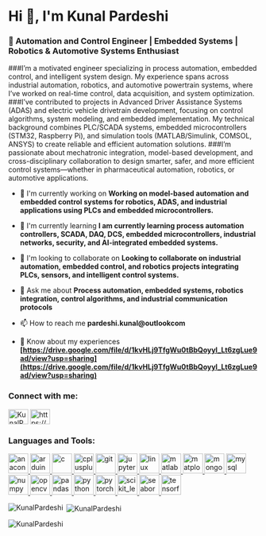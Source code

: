 # Hi 👋, I'm Kunal Pardeshi

### 🚀 Automation and Control Engineer | Embedded Systems | Robotics & Automotive Systems Enthusiast

###I’m a motivated engineer specializing in process automation, embedded control, and intelligent system design. My experience spans across industrial automation, robotics, and automotive powertrain systems, where I’ve worked on real-time control, data acquisition, and system optimization.
###I’ve contributed to projects in Advanced Driver Assistance Systems (ADAS) and electric vehicle drivetrain development, focusing on control algorithms, system modeling, and embedded implementation. My technical background combines PLC/SCADA systems, embedded microcontrollers (STM32, Raspberry Pi), and simulation tools (MATLAB/Simulink, COMSOL, ANSYS) to create reliable and efficient automation solutions.
###I’m passionate about mechatronic integration, model-based development, and cross-disciplinary collaboration to design smarter, safer, and more efficient control systems—whether in pharmaceutical automation, robotics, or automotive applications.

- 🔭 I'm currently working on **Working on model-based automation and embedded control systems for robotics, ADAS, and industrial applications using PLCs and embedded microcontrollers.**

- 🌱 I'm currently learning **I am currently learning process automation controllers, SCADA, DAQ, DCS, embedded microcontrollers, industrial networks, security, and AI-integrated embedded systems.**

- 👯 I'm looking to collaborate on **Looking to collaborate on industrial automation, embedded control, and robotics projects integrating PLCs, sensors, and intelligent control systems.**

- 💬 Ask me about **Process automation, embedded systems, robotics integration, control algorithms, and industrial communication protocols**

- 📫 How to reach me **pardeshi.kunal@outlookcom**

- 📄 Know about my experiences **[https://drive.google.com/file/d/1kvHLj9TfgWu0tBbQoyyl_Lt6zgLue9ad/view?usp=sharing](https://drive.google.com/file/d/1kvHLj9TfgWu0tBbQoyyl_Lt6zgLue9ad/view?usp=sharing)**

<h3 align="left">Connect with me:</h3>
<p align="left">
<a href="https://github.com/KunalPardeshi" target="blank"><img align="center" src="https://raw.githubusercontent.com/rahuldkjain/github-profile-readme-generator/master/src/images/icons/Social/github.svg" alt="KunalPardeshi" height="30" width="40" /></a>
<a href="https://linkedin.com/in/https://www.linkedin.com/in/kunal-pardeshi-3466291b5/" target="blank"><img align="center" src="https://raw.githubusercontent.com/rahuldkjain/github-profile-readme-generator/master/src/images/icons/Social/linked-in-alt.svg" alt="https://www.linkedin.com/in/kunal-pardeshi-3466291b5/" height="30" width="40" /></a>
</p>

<h3 align="left">Languages and Tools:</h3>
<p align="left"> <a href="https://developer.mozilla.org/en-US/docs/Web/anaconda" target="_blank" rel="noreferrer"> <img src="https://skillicons.dev/icons?i=anaconda" alt="anaconda" width="40" height="40"/> </a> <a href="https://developer.mozilla.org/en-US/docs/Web/arduino" target="_blank" rel="noreferrer"> <img src="https://skillicons.dev/icons?i=arduino" alt="arduino" width="40" height="40"/> </a> <a href="https://developer.mozilla.org/en-US/docs/Web/c" target="_blank" rel="noreferrer"> <img src="https://skillicons.dev/icons?i=c" alt="c" width="40" height="40"/> </a> <a href="https://developer.mozilla.org/en-US/docs/Web/cplusplus" target="_blank" rel="noreferrer"> <img src="https://skillicons.dev/icons?i=cpp" alt="cplusplus" width="40" height="40"/> </a> <a href="https://developer.mozilla.org/en-US/docs/Web/git" target="_blank" rel="noreferrer"> <img src="https://skillicons.dev/icons?i=git" alt="git" width="40" height="40"/> </a> <a href="https://developer.mozilla.org/en-US/docs/Web/jupyter" target="_blank" rel="noreferrer"> <img src="https://cdn.jsdelivr.net/gh/devicons/devicon/icons/jupyter/jupyter-original-wordmark.svg" alt="jupyter" width="40" height="40"/> </a> <a href="https://developer.mozilla.org/en-US/docs/Web/linux" target="_blank" rel="noreferrer"> <img src="https://skillicons.dev/icons?i=linux" alt="linux" width="40" height="40"/> </a> <a href="https://developer.mozilla.org/en-US/docs/Web/matlab" target="_blank" rel="noreferrer"> <img src="https://skillicons.dev/icons?i=matlab" alt="matlab" width="40" height="40"/> </a> <a href="https://developer.mozilla.org/en-US/docs/Web/matplotlib" target="_blank" rel="noreferrer"> <img src="https://cdn.jsdelivr.net/gh/devicons/devicon/icons/matplotlib/matplotlib-original.svg" alt="matplotlib" width="40" height="40"/> </a> <a href="https://developer.mozilla.org/en-US/docs/Web/mongodb" target="_blank" rel="noreferrer"> <img src="https://skillicons.dev/icons?i=mongodb" alt="mongodb" width="40" height="40"/> </a> <a href="https://developer.mozilla.org/en-US/docs/Web/mysql" target="_blank" rel="noreferrer"> <img src="https://skillicons.dev/icons?i=mysql" alt="mysql" width="40" height="40"/> </a> <a href="https://developer.mozilla.org/en-US/docs/Web/numpy" target="_blank" rel="noreferrer"> <img src="https://cdn.jsdelivr.net/gh/devicons/devicon/icons/numpy/numpy-original.svg" alt="numpy" width="40" height="40"/> </a> <a href="https://developer.mozilla.org/en-US/docs/Web/opencv" target="_blank" rel="noreferrer"> <img src="https://skillicons.dev/icons?i=opencv" alt="opencv" width="40" height="40"/> </a> <a href="https://developer.mozilla.org/en-US/docs/Web/pandas" target="_blank" rel="noreferrer"> <img src="https://cdn.jsdelivr.net/gh/devicons/devicon/icons/pandas/pandas-original.svg" alt="pandas" width="40" height="40"/> </a> <a href="https://developer.mozilla.org/en-US/docs/Web/python" target="_blank" rel="noreferrer"> <img src="https://skillicons.dev/icons?i=py" alt="python" width="40" height="40"/> </a> <a href="https://developer.mozilla.org/en-US/docs/Web/pytorch" target="_blank" rel="noreferrer"> <img src="https://skillicons.dev/icons?i=pytorch" alt="pytorch" width="40" height="40"/> </a> <a href="https://developer.mozilla.org/en-US/docs/Web/scikit_learn" target="_blank" rel="noreferrer"> <img src="https://skillicons.dev/icons?i=scikitlearn" alt="scikit_learn" width="40" height="40"/> </a> <a href="https://developer.mozilla.org/en-US/docs/Web/seaborn" target="_blank" rel="noreferrer"> <img src="https://cdn.jsdelivr.net/gh/devicons/devicon/icons/python/python-original.svg" alt="seaborn" width="40" height="40"/> </a> <a href="https://developer.mozilla.org/en-US/docs/Web/tensorflow" target="_blank" rel="noreferrer"> <img src="https://skillicons.dev/icons?i=tensorflow" alt="tensorflow" width="40" height="40"/> </a></p>

<p><img align="left" src="https://github-readme-stats.vercel.app/api/top-langs?username=KunalPardeshi&show_icons=true&locale=en&layout=compact" alt="KunalPardeshi" /></p>

<p>&nbsp;<img align="center" src="https://github-readme-stats.vercel.app/api?username=KunalPardeshi&show_icons=true&locale=en" alt="KunalPardeshi" /></p>

<p><img align="center" src="https://github-readme-streak-stats.herokuapp.com/?user=KunalPardeshi&" alt="KunalPardeshi" /></p>

